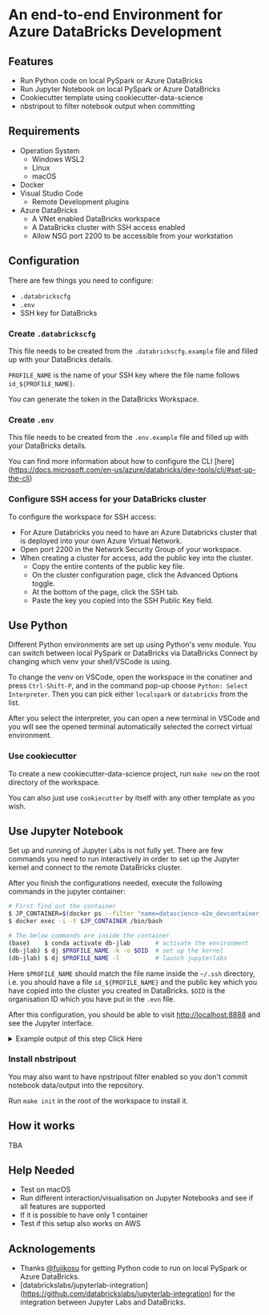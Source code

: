 # An end-to-end Environment for Azure DataBricks Development

## Features

- Run Python code on local PySpark or Azure DataBricks
- Run Jupyter Notebook on local PySpark or Azure DataBricks
- Cookiecutter template using cookiecutter-data-science
- nbstripout to filter notebook output when committing

## Requirements

- Operation System
  - Windows WSL2
  - Linux
  - macOS
- Docker
- Visual Studio Code
  - Remote Development plugins
- Azure DataBricks
  - A VNet enabled DataBricks workspace
  - A DataBricks cluster with SSH access enabled
  - Allow NSG port 2200 to be accessible from your workstation

## Configuration

There are few things you need to configure:

- `.databrickscfg`
- `.env`
- SSH key for DataBricks

### Create `.databrickscfg`

This file needs to be created from the `.databrickscfg.example` file
and filled up with your DataBricks details.

`PROFILE_NAME` is the name of your SSH key where the file name follows
`id_${PROFILE_NAME}`.

You can generate the token in the DataBricks Workspace.

### Create `.env`

This file needs to be created from the `.env.example` file and filled
up with your DataBricks details.

You can find more information about how to configure the CLI [here]
(https://docs.microsoft.com/en-us/azure/databricks/dev-tools/cli/#set-up-the-cli)

### Configure SSH access for your DataBricks cluster

To configure the workspace for SSH access:
- For Azure Databricks you need to have an Azure Databricks cluster that
is deployed into your own Azure Virtual Network.
- Open port 2200 in the Network Security Group of your workspace.
- When creating a cluster for access, add the public key into the
cluster.
  - Copy the entire contents of the public key file.
  - On the cluster configuration page, click the Advanced Options toggle.
  - At the bottom of the page, click the SSH tab.
  - Paste the key you copied into the SSH Public Key field.

## Use Python

Different Python environments are set up using Python's venv module.
You can switch between local PySpark or DataBricks via DataBricks
Connect by changing which venv your shell/VSCode is using.

To change the venv on VSCode, open the workspace in the conatiner
and press `Ctrl-Shift-P`, and in the command pop-up choose
`Python: Select Interpreter`. Then you can pick either `localspark`
or `databricks` from the list.

After you select the interpreter, you can open a new terminal in
VSCode and you will see the opened terminal automatically selected
the correct virtual environment.

### Use cookiecutter

To create a new cookiecutter-data-science project, run `make new`
on the root directory of the workspace.

You can also just use `cookiecutter` by itself with any other
template as you wish.

## Use Jupyter Notebook

Set up and running of Jupyter Labs is not fully yet. There are few
commands you need to run interactively in order to set up the
Jupyter kernel and connect to the remote DataBricks cluster.

After you finish the configurations needed, execute the following
commands in the jupyter container:

``` bash
# First find out the container
$ JP_CONTAINER=$(docker ps --filter "name=datascience-e2e_devcontainer_jupyter" --quiet)
$ docker exec -i -t $JP_CONTAINER /bin/bash

# The below commands are inside the container
(base)    $ conda activate db-jlab       # activate the environment
(db-jlab) $ dj $PROFILE_NAME -k -o $OID  # set up the kernel
(db-jlab) $ dj $PROFILE_NAME -l          # launch jupyterlabs
```

Here `$PROFILE_NAME` should match the file name inside the `~/.ssh`
directory, i.e. you should have a file `id_${PROFILE_NAME}` and the
public key which you have copied into the cluster you created in
DataBricks. `$OID` is the organisation ID which you have put in the
`.evn` file.

After this configuration, you should be able to visit
[http://localhost:8888](http://localhost:8888) and see the Jupyter
interface.

<details>
<summary>Example output of this step Click Here</summary>
<p>

``` bash
$ docker ps --filter "name=datascience-e2e_devcontainer_jupyter" --quiet

e78b3d01449a

$ docker exec -i -t e78b /bin/bash

(base) root@e78b3d01449a:/# conda activate db-jlab

(db-jlab) root@e78b3d01449a:/# ls ~/.ssh
config  id_rsa  id_rsa.pub  known_hosts  known_hosts.old

(db-jlab) root@e78b3d01449a:/# PROFILE_NAME=rsa

(db-jlab) root@e78b3d01449a:/# OID=8709416564172131

(db-jlab) root@e78b3d01449a:/# dj $PROFILE_NAME -k -o $OID

Valid version of conda detected: 4.8.3

* Getting host and token from .databrickscfg

* Select remote cluster

? Which cluster to connect to?  0: 'MyCluster' (id: 0713-025441-scoop239, state: TERMINATED, workers: 1)
   => Starting cluster 0713-025441-scoop239
   => Waiting for cluster 0713-025441-scoop239 being started (this can take up to 5 min)
   ........................................
   => OK

   => Waiting for libraries on cluster 0713-025441-scoop239 being installed (this can take some time)

   => OK

   => Selected cluster: MyCluster (52.156.HIDDEN)

* Configuring ssh config for remote cluster
   => ~/.ssh/config will be changed
   => A backup of the current ~/.ssh/config has been created
   => at ~/.databrickslabs_jupyterlab/ssh_config_backup/config.2020-07-14_02-17-41
   => Added ssh config entry or modified IP address:

      Host 0713-025441-scoop239
          HostName 52.156.HIDDEN
          User ubuntu
          Port 2200
          IdentityFile ~/.ssh/id_rsa
          ServerAliveInterval 30
          ConnectTimeout 5
          ServerAliveCountMax 5760

   => Known hosts fingerprint added for 52.156.HIDDEN

   => Testing whether cluster can be reached
   => OK

* Installing driver libraries
   => Installing  ipywidgets==7.5.1 ipykernel==5.2.1 databrickslabs-jupyterlab==2.0.0
   => OK
False

* Creating remote kernel spec
   => Creating kernel specification for profile 'rsa'
   => Kernel specification 'SSH 0713-025441-scoop239 SSH 0713-025441-scoop239 rsa:MyCluster (db-jlab/Spark)' created or updated
   => OK

* Setting global config of jupyter lab (autorestart, timeout)
   => OK

(db-jlab) root@e78b3d01449a:/# dj $PROFILE_NAME -l
Valid version of conda detected: 4.8.3

* Getting host and token from .databrickscfg

* Select remote cluster

? Which cluster to connect to?  0: 'MyCluster' (id: 0713-025441-scoop239, state: RUNNING, workers: 1)
   => Selected cluster: MyCluster (52.156.HIDDEN)

* Configuring ssh config for remote cluster
   => ~/.ssh/config will be changed
   => A backup of the current ~/.ssh/config has been created
   => at ~/.databrickslabs_jupyterlab/ssh_config_backup/config.2020-07-14_02-18-32
   => Added ssh config entry or modified IP address:

      Host 0713-025441-scoop239
          HostName 52.156.HIDDEN
          User ubuntu
          Port 2200
          IdentityFile ~/.ssh/id_rsa
          ServerAliveInterval 30
          ConnectTimeout 5
          ServerAliveCountMax 5760

   => Known hosts fingerprint added for 52.156.HIDDEN

   => Testing whether cluster can be reached
   => OK

* Installing driver libraries
   => Installing  ipywidgets==7.5.1 ipykernel==5.2.1 databrickslabs-jupyterlab==2.0.0
   => OK
[I 02:18:35.328 LabApp] Writing notebook server cookie secret to /root/.local/share/jupyter/runtime/notebook_cookie_secret
[W 02:18:35.437 LabApp] All authentication is disabled.  Anyone who can connect to this server will be able to run code.
[I 02:18:35.936 LabApp] JupyterLab extension loaded from /opt/conda/envs/db-jlab/lib/python3.7/site-packages/jupyterlab
[I 02:18:35.936 LabApp] JupyterLab application directory is /opt/conda/envs/db-jlab/share/jupyter/lab
[I 02:18:35.938 LabApp] Serving notebooks from local directory: /workspace
[I 02:18:35.938 LabApp] The Jupyter Notebook is running at:
[I 02:18:35.938 LabApp] http://e78b3d01449a:8888/
[I 02:18:35.938 LabApp] Use Control-C to stop this server and shut down all kernels (twice to skip confirmation).
[W 02:18:35.944 LabApp] No web browser found: could not locate runnable browser.
```

</p>
</details>

### Install nbstripout

You may also want to have npstripout filter enabled so you don't
commit notebook data/output into the repository.

Run `make init` in the root of the workspace to install it.

## How it works

TBA

## Help Needed

- Test on macOS
- Run different interaction/visualisation on Jupyter Notebooks
and see if all features are supported
- If it is possible to have only 1 container
- Test if this setup also works on AWS

## Acknologements

- Thanks [@fujikosu](https://github.com/fujikosu) for getting Python
code to run on local PySpark or Azure DataBricks.
- [databrickslabs/jupyterlab-integration]
(https://github.com/databrickslabs/jupyterlab-integration) for the
integration between Jupyter Labs and DataBricks.
